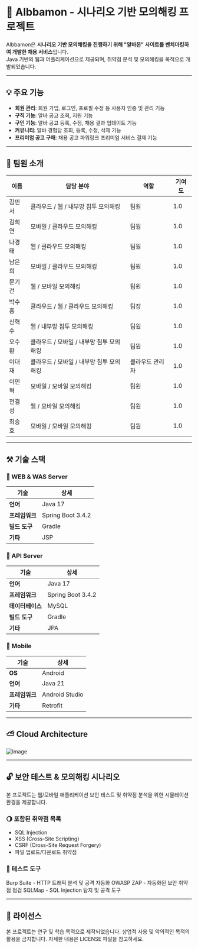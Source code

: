 # 🔐 Albbamon - 시나리오 기반 모의해킹 프로젝트

Albbamon은 **시나리오 기반 모의해킹을 진행하기 위해 "알바몬" 사이트를 벤치마킹하여 개발한 채용 서비스**입니다.  
Java 기반의 웹과 어플리케이션으로 제공되며, 취약점 분석 및 모의해킹을 목적으로 개발되었습니다.

---

## 💡 주요 기능

- **회원 관리**: 회원 가입, 로그인, 프로필 수정 등 사용자 인증 및 관리 기능
- **구직 기능**: 알바 공고 조회, 지원 기능
- **구인 기능**: 알바 공고 등록, 수정, 채용 결과 업데이트 기능
- **커뮤니티**: 알바 경험담 조회, 등록, 수정, 삭제 기능
- **프리미엄 공고 구매**: 채용 공고 파워링크 프리미엄 서비스 결제 기능

---

## 🔑 팀원 소개
| 이름  | 담당 분야 | 역할 | 기여도 |
|------|---------|------|------|
| 김민서 | 클라우드 / 웹 / 내부망 침투 모의해킹 | 팀원 | 1.0 |
| 김희연 | 모바일 / 클라우드 모의해킹 | 팀원 | 1.0 |
| 나경태 | 웹 / 클라우드 모의해킹 | 팀원 | 1.0 |
| 남은희 | 모바일 / 클라우드 모의해킹 | 팀원 | 1.0 |
| 문기건 | 웹 / 모바일 모의해킹 | 팀원 | 1.0 |
| 박수홍 | 클라우드 / 웹 / 클라우드 모의해킹 | 팀장 | 1.0 |
| 신혁수 | 웹 / 내부망 침투 모의해킹 | 팀원 | 1.0 |
| 오수환 | 클라우드 / 모바일 / 내부망 침투 모의해킹 | 팀원 | 1.0 |
| 이대재 | 클라우드 / 모바일 / 내부망 침투 모의해킹 | 클라우드 관리자 | 1.0 |
| 이민혁 | 모바일 / 모바일 모의해킹 | 팀원 | 1.0 |
| 전겸성 | 웹 / 모바일 모의해킹 | 팀원 | 1.0 |
| 최승호 | 모바일 / 모바일 모의해킹 | 팀원 | 1.0 |

---

## ⚒ 기술 스택
### 🔨 WEB & WAS Server
| 기술 | 상세 |
|------|------|
| **언어** | Java 17 |
| **프레임워크** | Spring Boot 3.4.2 |
| **빌드 도구** | Gradle |
| **기타** | JSP |

### 🔨 API Server
| 기술 | 상세 |
|------|------|
| **언어** | Java 17 |
| **프레임워크** | Spring Boot 3.4.2 |
| **데이터베이스** | MySQL |
| **빌드 도구** | Gradle |
| **기타** | JPA |

### 🔨 Mobile
| 기술 | 상세 |
|------|------|
| **OS** | Android |
| **언어** | Java 21 |
| **프레임워크** | Android Studio |
| **기타** | Retrofit |

---

## ⛅ Cloud Architecture
![Image](https://github.com/user-attachments/assets/c8b0062f-4b6b-4ed0-a6af-70e5db48c596)

---

## 🔓 보안 테스트 & 모의해킹 시나리오
본 프로젝트는 웹/모바일 애플리케이션 보안 테스트 및 취약점 분석을 위한 시뮬레이션 환경을 제공합니다.

### 🌖 포함된 취약점 목록
- SQL Injection
- XSS (Cross-Site Scripting)
- CSRF (Cross-Site Request Forgery)
- 파일 업로드/다운로드 취약점
  

### 🔎 테스트 도구
Burp Suite - HTTP 트래픽 분석 및 공격 자동화
OWASP ZAP - 자동화된 보안 취약점 점검
SQLMap - SQL Injection 탐지 및 공격 도구

---

## 📝 라이선스
본 프로젝트는 연구 및 학습 목적으로 제작되었습니다.
상업적 사용 및 악의적인 목적의 활용을 금지합니다.
자세한 내용은 LICENSE 파일을 참고하세요.
